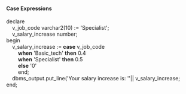 <h4> Case Expressions </h4>

declare<br>
&nbsp;&nbsp;&nbsp;&nbsp;v_job_code varchar2(10) := 'Specialist';<br>
&nbsp;&nbsp;&nbsp;&nbsp;v_salary_increase number;<br>
begin<br>
&nbsp;&nbsp;&nbsp;&nbsp;v_salary_increase := <b>case</b> v_job_code<br>
&nbsp;&nbsp;&nbsp;&nbsp;&nbsp;&nbsp;&nbsp;&nbsp;**when** 'Basic_tech' **then** 0.4<br>
&nbsp;&nbsp;&nbsp;&nbsp;&nbsp;&nbsp;&nbsp;&nbsp;**when** 'Specialist' 
**then** 0.5<br>
&nbsp;&nbsp;&nbsp;&nbsp;&nbsp;&nbsp;&nbsp;&nbsp;**else** '0'<br>
&nbsp;&nbsp;&nbsp;&nbsp;&nbsp;&nbsp;&nbsp;&nbsp;end;<br>
&nbsp;&nbsp;&nbsp;&nbsp;dbms_output.put_line('Your salary increase is: 
''|| v_salary_increase;<br>
end;